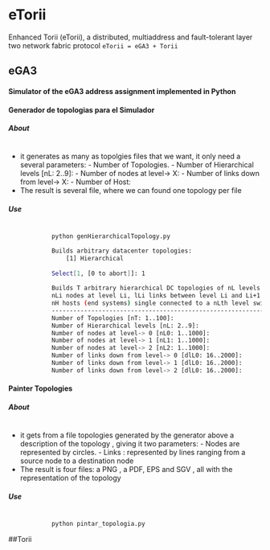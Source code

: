 # eTorii
Enhanced Torii (eTorii), a distributed, multiaddress and fault-tolerant layer two network fabric protocol
```eTorii = eGA3 + Torii```

## eGA3
#### Simulator of the eGA3 address assignment implemented in Python

#### Generador de topologias para el Simulador
##### About
#
   * it generates as many as topolgies files that we want, it only need a several parameters: 
    - Number of Topologies.
    - Number of Hierarchical levels [nL: 2..9]:
    - Number of nodes at level-> X: 
    - Number of links down from level-> X:
    - Number of Host:
   * The result is several file, where we can found one topology per file

##### Use
#
```sh
            python genHierarchicalTopology.py   

            Builds arbitrary datacenter topologies:
                [1] Hierarchical
            
            Select[1, [0 to abort]]: 1 
            
            Builds T arbitrary hierarchical DC topologies of nL levels of switches,
            nLi nodes at level Li, lLi links between level Li and Li+1
            nH hosts (end systems) single connected to a nLth level switch
            -----------------------------------------------------------------------
            Number of Topologies [nT: 1..100]: 
            Number of Hierarchical levels [nL: 2..9]: 
            Number of nodes at level-> 0 [nL0: 1..1000]: 
            Number of nodes at level-> 1 [nL1: 1..1000]: 
            Number of nodes at level-> 2 [nL2: 1..1000]: 
            Number of links down from level-> 0 [dlL0: 16..2000]:
            Number of links down from level-> 1 [dlL0: 16..2000]:
            Number of links down from level-> 2 [dlL0: 16..2000]:
```
#### Painter Topologies
##### About
#
   * it gets from a file topologies generated by the generator above a description of the topology , giving it two parameters: 
    - Nodes are represented by circles.
    - Links : represented by lines ranging from a source node to a destination node
   * The result is four files: a PNG , a PDF, EPS and SGV , all with the representation of the topology
##### Use
#
```sh
            python pintar_topologia.py 
```
##Torii
